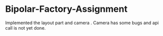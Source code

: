 # Bipolar-Factory-Assignment

Implemented the layout part and camera .
Camera has some bugs and api call is not yet done.
